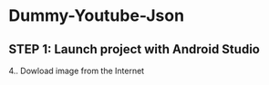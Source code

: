# Dummy-Youtube-Json
## STEP 1: Launch project with Android Studio
4.. Dowload image from the Internet

